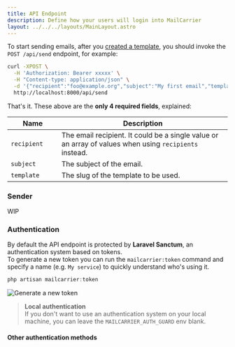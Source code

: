 ```yaml
---
title: API Endpoint
description: Define how your users will login into MailCarrier
layout: ../../../layouts/MainLayout.astro
---
```

To start sending emails, after you [created a template](/docs/sending-mails/creating-templates), you should invoke the `POST /api/send` endpoint, for example:

```bash
curl -XPOST \
  -H 'Authorization: Bearer xxxxx' \
  -H "Content-type: application/json" \
  -d '{"recipient":"foo@example.org","subject":"My first email","template":"welcome"}' \
  http://localhost:8000/api/send
```

That's it. These above are the **only 4 required fields**, explained:

<table>
  <thead>
    <tr>
      <th>Name</th>
      <th>Description</th>
    </tr>
  </thead>
  <tbody>
    <tr>
      <td width="100px"><code>recipient</code></td>
      <td>The email recipient. It could be a single value or an array of values when using <code>recipients</code> instead.</td>
    </tr>
    <tr>
      <td><code>subject</code></td>
      <td>The subject of the email.</td>
    </tr>
    <tr>
      <td><code>template</code></td>
      <td>The slug of the template to be used.</td>
    </tr>
  </tbody>
</table>

### Sender

WIP

### Authentication

By default the API endpoint is protected by **Laravel Sanctum**, an authentication system based on tokens.  
To generate a new token you can run the `mailcarrier:token` command and specify a name (e.g. `My service`) to quickly understand who's using it. 

```js
php artisan mailcarrier:token
```

<img src="/images/generate-new-token.png" alt="Generate a new token" class="rounded-lg shadow" />

> **Local authentication**  
> If you don't want to use an authentication system on your local machine, you can leave the `MAILCARRIER_AUTH_GUARD` env blank.

#### Other authentication methods
